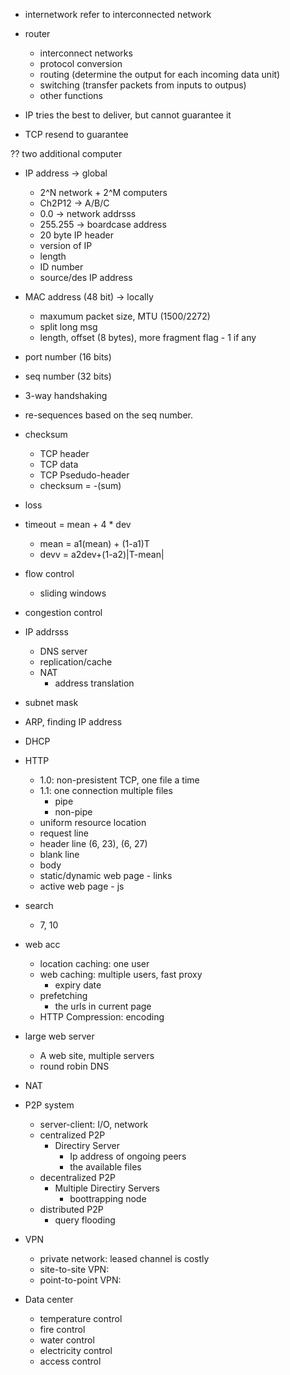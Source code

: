 - internetwork refer to interconnected network
- router 
  - interconnect networks
  - protocol conversion
  - routing (determine the output for each incoming data unit)
  - switching (transfer packets from inputs to outpus)
  - other functions 

- IP tries the best to deliver, but cannot guarantee it
- TCP resend to guarantee

?? two additional computer  

- IP address -> global
  - 2^N network + 2^M computers
  - Ch2P12 -> A/B/C
  - 0.0 -> network addrsss
  - 255.255 -> boardcase address
  - 20 byte IP header
  - version of IP
  - length
  - ID number
  - source/des IP address
- MAC address (48 bit) -> locally
  - maxumum packet size, MTU (1500/2272)
  - split long msg
  - length, offset (8 bytes), more fragment flag - 1 if any

- port number (16 bits)
- seq number (32 bits)
- 3-way handshaking

- re-sequences based on the seq number.
- checksum 
   - TCP header
   - TCP data
   - TCP Psedudo-header
   - checksum = -(sum)
- loss
- timeout = mean + 4 * dev
   - mean = a1(mean) + (1-a1)T
   - devv = a2dev+(1-a2)|T-mean|
- flow control
   - sliding windows
- congestion control
   
- IP addrsss
   - DNS server
   - replication/cache
   - NAT
      - address translation

- subnet mask
- ARP, finding IP address
- DHCP

- HTTP
   - 1.0: non-presistent TCP, one file a time
   - 1.1: one connection multiple files
      - pipe
      - non-pipe
   - uniform resource location
   - request line
   - header line (6, 23), (6, 27)
   - blank line
   - body
   - static/dynamic web page - links
   - active web page - js
- search
   - 7, 10

- web acc
   - location caching: one user
   - web caching: multiple users, fast proxy
      - expiry date
   - prefetching
      - the urls in current page
   - HTTP Compression: encoding 

- large web server
   - A web site, multiple servers
   - round robin DNS
- NAT

- P2P system
   - server-client: I/O, network
   - centralized P2P
      - Directiry Server
         - Ip address of ongoing peers
         - the available files
   - decentralized P2P
      - Multiple Directiry Servers
         - boottrapping node
   - distributed P2P
      - query flooding
      
- VPN
    - private network: leased channel is costly
    - site-to-site VPN: 
    - point-to-point VPN:

- Data center
    - temperature control
    - fire control
    - water control
    - electricity control
    - access control
    










